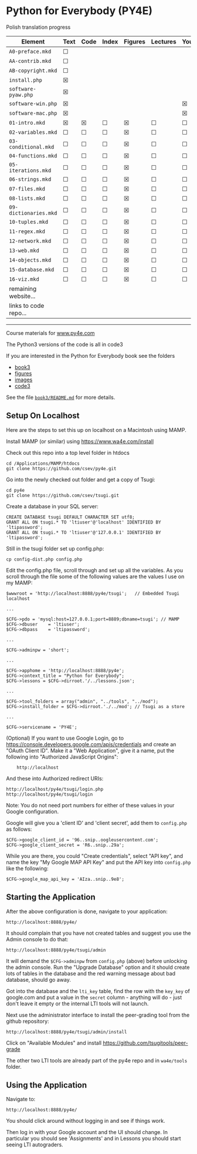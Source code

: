 
Python for Everybody (PY4E)
===========================

Polish translation progress

| Element                | Text | Code | Index | Figures | Lectures | YouTube | Autograder | Review |
|------------------------|------|------|-------|---------|----------|---------|------------|--------|
| `A0-preface.mkd`       | ☐    |      |       |         |          |         |            | ☐    |
| `AA-contrib.mkd`       | ☐    |      |       |         |          |         |            | ☐    |
| `AB-copyright.mkd`     | ☐    |      |       |         |          |         |            | ☐    |
| `install.php`          | ☒    |      |       |         |          |         |            | ☐    |
| `software-pyaw.php`    | ☒    |      |       |         |          |         |            | ☐    |
| `software-win.php`     | ☒    |      |       |         |          | ☒      |            | ☐    |
| `software-mac.php`     | ☒    |      |       |         |          | ☒      |            | ☐    |
| `01-intro.mkd`         | ☒    | ☒   | ☐     | ☒      | ☐        | ☐     | ☐          | ☐    |
| `02-variables.mkd`     | ☐    | ☐   | ☐     | ☒      | ☐        | ☐     | ☐          | ☐    |
| `03-conditional.mkd`   | ☐    | ☐   | ☐     | ☒      | ☐        | ☐     | ☐          | ☐    |
| `04-functions.mkd`     | ☐    | ☐   | ☐     | ☒      | ☐        | ☐     | ☐          | ☐    |
| `05-iterations.mkd`    | ☐    | ☐   | ☐     | ☒      | ☐        | ☐     | ☐          | ☐    |
| `06-strings.mkd`       | ☐    | ☐   | ☐     | ☒      | ☐        | ☐     | ☐          | ☐    |
| `07-files.mkd`         | ☐    | ☐   | ☐     | ☒      | ☐        | ☐     | ☐          | ☐    |
| `08-lists.mkd`         | ☐    | ☐   | ☐     | ☒      | ☐        | ☐     | ☐          | ☐    |
| `09-dictionaries.mkd`  | ☐    | ☐   | ☐     | ☒      | ☐        | ☐     | ☐          | ☐    |
| `10-tuples.mkd`        | ☐    | ☐   | ☐     | ☒      | ☐        | ☐     | ☐          | ☐    |
| `11-regex.mkd`         | ☐    | ☐   | ☐     | ☒      | ☐        | ☐     | ☐          | ☐    |
| `12-network.mkd`       | ☐    | ☐   | ☐     | ☒      | ☐        | ☐     | ☐          | ☐    |
| `13-web.mkd`           | ☐    | ☐   | ☐     | ☒      | ☐        | ☐     | ☐          | ☐    |
| `14-objects.mkd`       | ☐    | ☐   | ☐     | ☒      | ☐        | ☐     | ☐          | ☐    |
| `15-database.mkd`      | ☐    | ☐   | ☐     | ☒      | ☐        | ☐     | ☐          | ☐    |
| `16-viz.mkd`           | ☐    | ☐   | ☐     | ☒      | ☐        | ☐     | ☐          | ☐    |
| remaining website...   |      |      |       |         |          |         |            |       |
| links to code repo...  |      |      |       |         |          |         |            |       |

----

Course materials for www.py4e.com

The Python3 versions of the code is all in code3

If you are interested in the Python for Everybody book
see the folders

* [book3](book3/)
* [figures](figures/)
* [images](images/)
* [code3](code3/)

See the file [`book3/README.md`](book3/README.md) for more details.

Setup On Localhost
------------------

Here are the steps to set this up on localhost on a Macintosh using MAMP.

Install MAMP (or similar) using https://www.wa4e.com/install

Check out this repo into a top level folder in htdocs

    cd /Applications/MAMP/htdocs
    git clone https://github.com/csev/py4e.git

Go into the newly checked out folder and get a copy of Tsugi:

    cd py4e
    git clone https://github.com/csev/tsugi.git

Create a database in your SQL server:

    CREATE DATABASE tsugi DEFAULT CHARACTER SET utf8;
    GRANT ALL ON tsugi.* TO 'ltiuser'@'localhost' IDENTIFIED BY 'ltipassword';
    GRANT ALL ON tsugi.* TO 'ltiuser'@'127.0.0.1' IDENTIFIED BY 'ltipassword';

Still in the tsugi folder set up config.php:

    cp config-dist.php config.php

Edit the config.php file, scroll through and set up all the variables.  As you scroll through the file
some of the following values are the values I use on my MAMP:

    $wwwroot = 'http://localhost:8888/py4e/tsugi';   // Embedded Tsugi localhost
    
    ...
    
    $CFG->pdo = 'mysql:host=127.0.0.1;port=8889;dbname=tsugi'; // MAMP
    $CFG->dbuser    = 'ltiuser';
    $CFG->dbpass    = 'ltipassword';
    
    ...
    
    $CFG->adminpw = 'short';
    
    ...
    
    $CFG->apphome = 'http://localhost:8888/py4e';
    $CFG->context_title = "Python for Everybody";
    $CFG->lessons = $CFG->dirroot.'/../lessons.json';
    
    ... 
    
    $CFG->tool_folders = array("admin", "../tools", "../mod");
    $CFG->install_folder = $CFG->dirroot.'./../mod'; // Tsugi as a store
    
    ...
    
    $CFG->servicename = 'PY4E';

(Optional) If you want to use Google Login,
go to https://console.developers.google.com/apis/credentials and
create an "OAuth Client ID".  Make it a "Web Application", give it a name,
put the following into "Authorized JavaScript Origins":

        http://localhost

And these into Authorized redirect URIs:

    http://localhost/py4e/tsugi/login.php
    http://localhost/py4e/tsugi/login

Note: You do not need port numbers for either of these values in your Google
configuration.

Google will give you a 'client ID' and 'client secret', add them to `config.php`
as follows:

    $CFG->google_client_id = '96..snip..oogleusercontent.com';
    $CFG->google_client_secret = 'R6..snip..29a';

While you are there, you could "Create credentials", select "API
key", and name the key "My Google MAP API Key" and put the API
key into `config.php` like the following:

    $CFG->google_map_api_key = 'AIza..snip..9e8';

Starting the Application
------------------------

After the above configuration is done, navigate to your application:

    http://localhost:8888/py4e/

It should complain that you have not created tables and suggest you 
use the Admin console to do that:

    http://localhost:8888/py4e/tsugi/admin

It will demand the `$CFG->adminpw` from `config.php` (above) before 
unlocking the admin console.  Run the "Upgrade Database" option and
it should create lots of tables in the database and the red warning
message about bad database, should go away.

Got into the database and the `lti_key` table, find the row with the `key_key`
of google.com and put a value in the `secret` column - anything will do - 
just don't leave it empty or the internal LTI tools will not launch.

Next use the administrator interface to install the peer-grading tool
from the github repository:

    http://localhost:8888/py4e/tsugi/admin/install

Click on "Available Modules" and install https://github.com/tsugitools/peer-grade

The other two LTI tools are already part of the py4e repo and in `wa4e/tools`
folder.

Using the Application
---------------------

Navigate to:

    http://localhost:8888/py4e/

You should click around without logging in and see if things work.

Then log in with your Google account and the UI should change.  In particular you should
see 'Assignments' and in Lessons you should start seeing LTI autograders.

   
